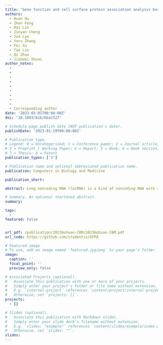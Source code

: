 ```yaml
---
title: 'Gene function and cell surface protein association analysis based on single-cell multiomics data'
authors:
  - Huan Hu
  - Zhen Feng
  - Hai Lin
  - Jinyan Cheng
  - Jie Lyu
  - Yaru Zhang
  - Fei Xu
  - Tao Lin
  - Qi Zhao
  - Jianwei Shuai
author_notes:
  -  
  -  
  -  
  -  
  -  
  -  
  -  
  -
  - 
  - Corresponding author
date: '2023-03-01T00:00:00Z'
doi: '10.1093/bib/bbac527'

# Schedule page publish date (NOT publication's date).
publishDate: '2023-01-19T00:00:00Z'

# Publication type.
# Legend: 0 = Uncategorized; 1 = Conference paper; 2 = Journal article;
# 3 = Preprint / Working Paper; 4 = Report; 5 = Book; 6 = Book section;
# 7 = Thesis; 8 = Patent
publication_types: ['2']

# Publication name and optional abbreviated publication name.
publication: Computers in Biology and Medicine 

publication_short: 

abstract: Long noncoding RNA (lncRNA) is a kind of noncoding RNA with a length of more than 200 nucleotide units. Numerous research studies have proven that although lncRNAs cannot be directly translated into proteins, lncRNAs still play an important role in human growth processes by interacting with proteins. Since traditional biological experiments often require a lot of time and material costs to explore potential lncRNA–protein interactions (LPI), several computational models have been proposed for this task. In this study, we introduce a novel deep learning method known as combined graph auto-encoders (LPICGAE) to predict potential human LPIs. First, we apply a variational graph auto-encoder to learn the low dimensional representations from the high-dimensional features of lncRNAs and proteins. Then the graph auto-encoder is used to reconstruct the adjacency matrix for inferring potential interactions between lncRNAs and proteins. Finally, we minimize the loss of the two processes alternately to gain the final predicted interaction matrix. The result in 5-fold cross-validation experiments illustrates that our method achieves an average area under receiver operating characteristic curve of 0.974 and an average accuracy of 0.985, which is better than those of existing six state-of-the-art computational methods. We believe that LPICGAE can help researchers to gain more potential relationships between lncRNAs and proteins effectively.

# Summary. An optional shortened abstract.
summary: 

tags:
  - 
featured: False


url_pdf: /publication/2023Huhuan-CBM/2023Huhuan-CBM.pdf
url_code: https://github.com/studentiz/GFPA

# Featured image
# To use, add an image named `featured.jpg/png` to your page's folder.
image:
  caption: ''
  focal_point: ''
  preview_only: false

# Associated Projects (optional).
#   Associate this publication with one or more of your projects.
#   Simply enter your project's folder or file name without extension.
#   E.g. `internal-project` references `content/project/internal-project/index.md`.
#   Otherwise, set `projects: []`.
projects:
  - []

# Slides (optional).
#   Associate this publication with Markdown slides.
#   Simply enter your slide deck's filename without extension.
#   E.g. `slides: "example"` references `content/slides/example/index.md`.
#   Otherwise, set `slides: ""`.
slides:
---
```



